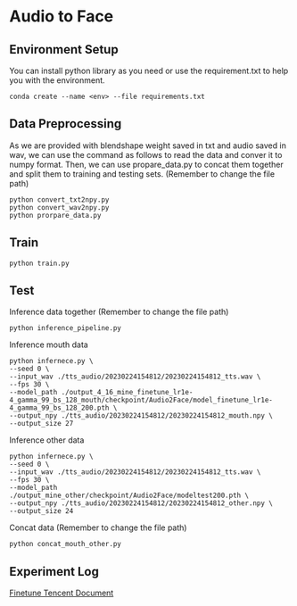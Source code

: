 # Audio to Face

## Environment Setup
You can install python library as you need or use the requirement.txt to help you with the environment.
```
conda create --name <env> --file requirements.txt
```

## Data Preprocessing
As we are provided with blendshape weight saved in txt and audio saved in wav, we can use the command as follows to read the data and conver it to numpy format. Then, we can use propare_data.py to concat them together and split them to training and testing sets. (Remember to change the file path)
```
python convert_txt2npy.py
python convert_wav2npy.py
python prorpare_data.py
```

## Train
```
python train.py
```

## Test
Inference data together (Remember to change the file path)
```
python inference_pipeline.py
```
Inference mouth data
```
python infernece.py \
--seed 0 \
--input_wav ./tts_audio/20230224154812/20230224154812_tts.wav \
--fps 30 \
--model_path ./output_4_16_mine_finetune_lr1e-4_gamma_99_bs_128_mouth/checkpoint/Audio2Face/model_finetune_lr1e-4_gamma_99_bs_128_200.pth \
--output_npy ./tts_audio/20230224154812/20230224154812_mouth.npy \
--output_size 27
```
Inference other data
```
python infernece.py \
--seed 0 \
--input_wav ./tts_audio/20230224154812/20230224154812_tts.wav \
--fps 30 \
--model_path ./output_mine_other/checkpoint/Audio2Face/modeltest200.pth \
--output_npy ./tts_audio/20230224154812/20230224154812_other.npy \
--output_size 24
```
Concat data (Remember to change the file path)
```
python concat_mouth_other.py
```
## Experiment Log
[Finetune Tencent Document](https://docs.qq.com/sheet/DYVlDcXhEb2RBSHN6?tab=BB08J2&u=02639db8698c4a47991e544165bdf1c0)